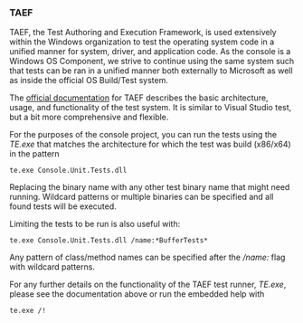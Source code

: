 ### TAEF ###
TAEF, the Test Authoring and Execution Framework, is used extensively within the Windows organization to test the operating system code in a unified manner for system, driver, and application code. As the console is a Windows OS Component, we strive to continue using the same system such that tests can be ran in a unified manner both externally to Microsoft as well as inside the official OS Build/Test system.

The [official documentation](https://msdn.microsoft.com/en-us/library/windows/hardware/hh439725\(v=vs.85\).aspx) for TAEF describes the basic architecture, usage, and functionality of the test system. It is similar to Visual Studio test, but a bit more comprehensive and flexible.

For the purposes of the console project, you can run the tests using the *TE.exe* that matches the architecture for which the test was build (x86/x64) in the pattern

	te.exe Console.Unit.Tests.dll

Replacing the binary name with any other test binary name that might need running. Wildcard patterns or multiple binaries can be specified and all found tests will be executed.

Limiting the tests to be run is also useful with:

	te.exe Console.Unit.Tests.dll /name:*BufferTests*

Any pattern of class/method names can be specified after the */name:* flag with wildcard patterns.

For any further details on the functionality of the TAEF test runner, *TE.exe*, please see the documentation above or run the embedded help with

	te.exe /!
